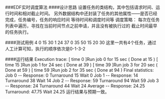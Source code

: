 ###EDF实时调度算法
####设计思路
	设置任务的类结构，其中包括请求时间、运行时间和相对截止时间。
	另外数据结构中还封装了任务的其他属性——是否已经完成，任务编号，任务的响应时间
	等待时间和调度时间等
	调度策略：
		每次在任务列表中遍历，寻找在当前时间节点之前申请，并且没有被执行过的
		截止时间最早的任务执行。

####测试用例
	4
	0 15 30
	1 24 37
	0 35 50
	15 20 30
这里一共有4个任务，通过人工计算可知，执行的顺序依次是0-1-3-2

####运行结果
	Execution trace: 
	[ time 0 ]Run job 0 for 15 sec ( Done at 15 )
	[ time 15 ]Run job 1 for 24 sec ( Done at 39 )
	[ time 39 ]Run job 3 for 20 sec ( Done at 59 )
	[ time 59 ]Run job 2 for 35 sec ( Done at 94 )
	Final statistics: 
	Job  0 -- Response: 0 Turnaround 15 Wait 0
	Job  1 -- Response: 14 Turnaround 38 Wait 14
	Job  2 -- Response: 59 Turnaround 94 Wait 59
	Job  3 -- Response: 24 Turnaround 44 Wait 24
	Average -- Response: 24.25 Turnaround: 47.75 Wait 24.25
	运行结果与预期一致。

	